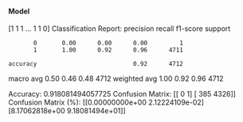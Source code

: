 #### Model
[1 1 1 ... 1 1 0]
Classification Report:
              precision    recall  f1-score   support

           0       0.00      0.00      0.00         1
           1       1.00      0.92      0.96      4711

    accuracy                           0.92      4712
   macro avg       0.50      0.46      0.48      4712
weighted avg       1.00      0.92      0.96      4712

Accuracy: 0.918081494057725
Confusion Matrix:
[[   0    1]
 [ 385 4326]]
Confusion Matrix (%):
[[0.00000000e+00 2.12224109e-02]
 [8.17062818e+00 9.18081494e+01]]
